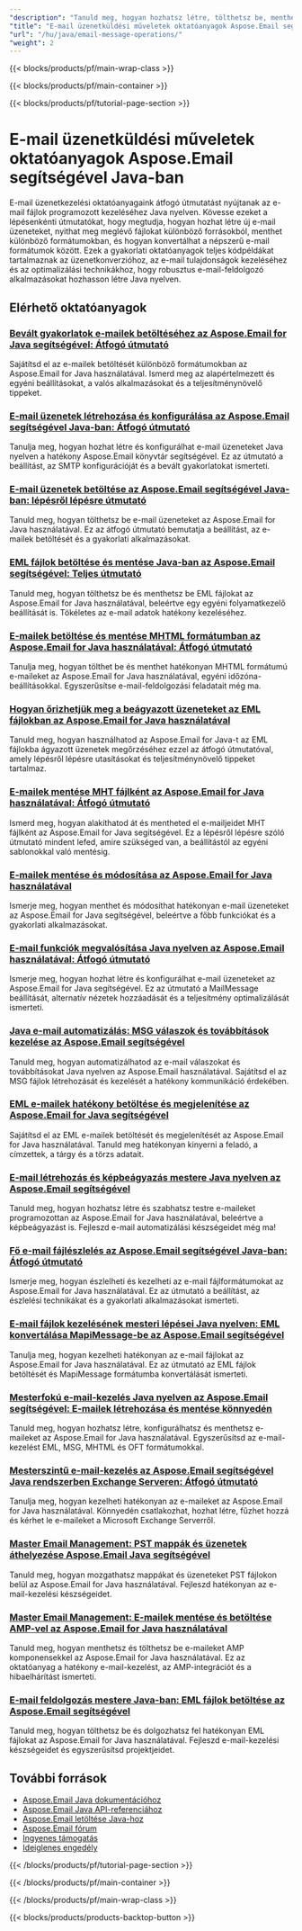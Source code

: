 ```yaml
---
"description": "Tanuld meg, hogyan hozhatsz létre, tölthetsz be, menthetsz el és konvertálhatsz e-mail üzeneteket különböző formátumok (EML, MSG, MHTML) között ezekkel az Aspose.Email for Java oktatóanyagokkal."
"title": "E-mail üzenetküldési műveletek oktatóanyagok Aspose.Email segítségével Java-ban"
"url": "/hu/java/email-message-operations/"
"weight": 2
---
```


{{< blocks/products/pf/main-wrap-class >}}

{{< blocks/products/pf/main-container >}}

{{< blocks/products/pf/tutorial-page-section >}}
# E-mail üzenetküldési műveletek oktatóanyagok Aspose.Email segítségével Java-ban

E-mail üzenetkezelési oktatóanyagaink átfogó útmutatást nyújtanak az e-mail fájlok programozott kezeléséhez Java nyelven. Kövesse ezeket a lépésenkénti útmutatókat, hogy megtudja, hogyan hozhat létre új e-mail üzeneteket, nyithat meg meglévő fájlokat különböző forrásokból, menthet különböző formátumokban, és hogyan konvertálhat a népszerű e-mail formátumok között. Ezek a gyakorlati oktatóanyagok teljes kódpéldákat tartalmaznak az üzenetkonverzióhoz, az e-mail tulajdonságok kezeléséhez és az optimalizálási technikákhoz, hogy robusztus e-mail-feldolgozó alkalmazásokat hozhasson létre Java nyelven.

## Elérhető oktatóanyagok

### [Bevált gyakorlatok e-mailek betöltéséhez az Aspose.Email for Java segítségével: Átfogó útmutató](./aspose-email-java-load-emails/)
Sajátítsd el az e-mailek betöltését különböző formátumokban az Aspose.Email for Java használatával. Ismerd meg az alapértelmezett és egyéni beállításokat, a valós alkalmazásokat és a teljesítménynövelő tippeket.

### [E-mail üzenetek létrehozása és konfigurálása az Aspose.Email segítségével Java-ban: Átfogó útmutató](./create-configure-mail-message-aspose-email-java/)
Tanulja meg, hogyan hozhat létre és konfigurálhat e-mail üzeneteket Java nyelven a hatékony Aspose.Email könyvtár segítségével. Ez az útmutató a beállítást, az SMTP konfigurációját és a bevált gyakorlatokat ismerteti.

### [E-mail üzenetek betöltése az Aspose.Email segítségével Java-ban: lépésről lépésre útmutató](./aspose-email-java-load-email-tutorial/)
Tanuld meg, hogyan tölthetsz be e-mail üzeneteket az Aspose.Email for Java használatával. Ez az átfogó útmutató bemutatja a beállítást, az e-mailek betöltését és a gyakorlati alkalmazásokat.

### [EML fájlok betöltése és mentése Java-ban az Aspose.Email segítségével: Teljes útmutató](./load-save-eml-aspose-email-java/)
Tanuld meg, hogyan tölthetsz be és menthetsz be EML fájlokat az Aspose.Email for Java használatával, beleértve egy egyéni folyamatkezelő beállítását is. Tökéletes az e-mail adatok hatékony kezeléséhez.

### [E-mailek betöltése és mentése MHTML formátumban az Aspose.Email for Java használatával: Átfogó útmutató](./load-save-emails-mhtml-aspose-java/)
Tanulja meg, hogyan tölthet be és menthet hatékonyan MHTML formátumú e-maileket az Aspose.Email for Java használatával, egyéni időzóna-beállításokkal. Egyszerűsítse e-mail-feldolgozási feladatait még ma.

### [Hogyan őrizhetjük meg a beágyazott üzeneteket az EML fájlokban az Aspose.Email for Java használatával](./aspose-email-java-eml-embedded-messages-preservation/)
Tanuld meg, hogyan használhatod az Aspose.Email for Java-t az EML fájlokba ágyazott üzenetek megőrzéséhez ezzel az átfogó útmutatóval, amely lépésről lépésre utasításokat és teljesítménynövelő tippeket tartalmaz.

### [E-mailek mentése MHT fájlként az Aspose.Email for Java használatával: Átfogó útmutató](./save-emails-as-mht-using-aspose-email-java/)
Ismerd meg, hogyan alakíthatod át és mentheted el e-mailjeidet MHT fájlként az Aspose.Email for Java segítségével. Ez a lépésről lépésre szóló útmutató mindent lefed, amire szükséged van, a beállítástól az egyéni sablonokkal való mentésig.

### [E-mailek mentése és módosítása az Aspose.Email for Java használatával](./save-modified-emails-aspose-java/)
Ismerje meg, hogyan menthet és módosíthat hatékonyan e-mail üzeneteket az Aspose.Email for Java segítségével, beleértve a főbb funkciókat és a gyakorlati alkalmazásokat.

### [E-mail funkciók megvalósítása Java nyelven az Aspose.Email használatával: Átfogó útmutató](./implement-email-features-java-aspose-email/)
Ismerje meg, hogyan hozhat létre és konfigurálhat e-mail üzeneteket az Aspose.Email for Java segítségével. Ez az útmutató a MailMessage beállítását, alternatív nézetek hozzáadását és a teljesítmény optimalizálását ismerteti.

### [Java e-mail automatizálás: MSG válaszok és továbbítások kezelése az Aspose.Email segítségével](./email-automation-java-aspose-email-replies-forwards/)
Tanuld meg, hogyan automatizálhatod az e-mail válaszokat és továbbításokat Java nyelven az Aspose.Email használatával. Sajátítsd el az MSG fájlok létrehozását és kezelését a hatékony kommunikáció érdekében.

### [EML e-mailek hatékony betöltése és megjelenítése az Aspose.Email for Java segítségével](./load-display-eml-emails-aspose-java/)
Sajátítsd el az EML e-mailek betöltését és megjelenítését az Aspose.Email for Java használatával. Tanuld meg hatékonyan kinyerni a feladó, a címzettek, a tárgy és a törzs adatait.

### [E-mail létrehozás és képbeágyazás mestere Java nyelven az Aspose.Email segítségével](./aspose-email-java-create-embed-images/)
Tanuld meg, hogyan hozhatsz létre és szabhatsz testre e-maileket programozottan az Aspose.Email for Java használatával, beleértve a képbeágyazást is. Fejleszd e-mail automatizálási készségeidet még ma!

### [Fő e-mail fájlészlelés az Aspose.Email segítségével Java-ban: Átfogó útmutató](./master-email-file-detection-aspose-java/)
Ismerje meg, hogyan észlelheti és kezelheti az e-mail fájlformátumokat az Aspose.Email for Java használatával. Ez az útmutató a beállítást, az észlelési technikákat és a gyakorlati alkalmazásokat ismerteti.

### [E-mail fájlok kezelésének mesteri lépései Java nyelven: EML konvertálása MapiMessage-be az Aspose.Email segítségével](./master-email-file-handling-java-aspose-email/)
Tanulja meg, hogyan kezelheti hatékonyan az e-mail fájlokat az Aspose.Email for Java használatával. Ez az útmutató az EML fájlok betöltését és MapiMessage formátumba konvertálását ismerteti.

### [Mesterfokú e-mail-kezelés Java nyelven az Aspose.Email segítségével: E-mailek létrehozása és mentése könnyedén](./aspose-email-java-create-save-emails/)
Tanuld meg, hogyan hozhatsz létre, konfigurálhatsz és menthetsz e-maileket az Aspose.Email for Java használatával. Egyszerűsítsd az e-mail-kezelést EML, MSG, MHTML és OFT formátumokkal.

### [Mesterszintű e-mail-kezelés az Aspose.Email segítségével Java rendszerben Exchange Serveren: Átfogó útmutató](./master-email-management-aspose-email-java-exchange-server/)
Tanulja meg, hogyan kezelheti hatékonyan az e-maileket az Aspose.Email for Java használatával. Könnyedén csatlakozhat, hozhat létre, fűzhet hozzá és kérhet le e-maileket a Microsoft Exchange Serverről.

### [Master Email Management: PST mappák és üzenetek áthelyezése Aspose.Email Java segítségével](./aspose-email-java-move-pst-messages-folders/)
Tanuld meg, hogyan mozgathatsz mappákat és üzeneteket PST fájlokon belül az Aspose.Email for Java használatával. Fejleszd hatékonyan az e-mail-kezelési készségeidet.

### [Master Email Management: E-mailek mentése és betöltése AMP-vel az Aspose.Email for Java használatával](./aspose-email-java-save-load-amp-emails/)
Tanuld meg, hogyan menthetsz és tölthetsz be e-maileket AMP komponensekkel az Aspose.Email for Java használatával. Ez az oktatóanyag a hatékony e-mail-kezelést, az AMP-integrációt és a hibaelhárítást ismerteti.

### [E-mail feldolgozás mestere Java-ban: EML fájlok betöltése az Aspose.Email segítségével](./master-email-processing-java-aspose-email/)
Tanuld meg, hogyan tölthetsz be és dolgozhatsz fel hatékonyan EML fájlokat az Aspose.Email for Java használatával. Fejleszd e-mail-kezelési készségeidet és egyszerűsítsd projektjeidet.

## További források

- [Aspose.Email Java dokumentációhoz](https://docs.aspose.com/email/java/)
- [Aspose.Email Java API-referenciához](https://reference.aspose.com/email/java/)
- [Aspose.Email letöltése Java-hoz](https://releases.aspose.com/email/java/)
- [Aspose.Email fórum](https://forum.aspose.com/c/email)
- [Ingyenes támogatás](https://forum.aspose.com/)
- [Ideiglenes engedély](https://purchase.aspose.com/temporary-license/)

{{< /blocks/products/pf/tutorial-page-section >}}

{{< /blocks/products/pf/main-container >}}

{{< /blocks/products/pf/main-wrap-class >}}

{{< blocks/products/products-backtop-button >}}